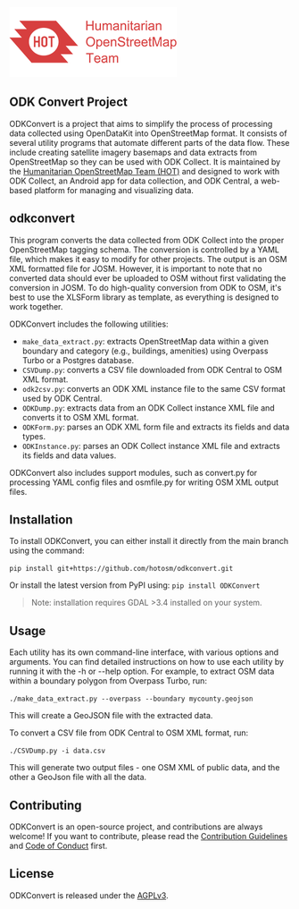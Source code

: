 ![](images/hot_logo.png)

## ODK Convert Project
ODKConvert is a project that aims to simplify the process of processing data collected using OpenDataKit into OpenStreetMap format. It consists of several utility programs that automate different parts of the data flow. These include creating satellite imagery basemaps and data extracts from OpenStreetMap so they can be used with ODK Collect. It is maintained by the [Humanitarian OpenStreetMap Team (HOT)](https://www.hotosm.org/) and designed to work with ODK Collect, an Android app for data collection, and ODK Central, a web-based platform for managing and visualizing data.

## odkconvert
This program converts the data collected from ODK Collect into the proper OpenStreetMap tagging schema. The conversion is controlled by a YAML file, which makes it easy to modify for other projects. The output is an OSM XML formatted file for JOSM. However, it is important to note that no converted data should ever be uploaded to OSM without first validating the conversion in JOSM. To do high-quality conversion from ODK to OSM, it's best to use the XLSForm library as template, as everything is designed to work together.

ODKConvert includes the following utilities:

- `make_data_extract.py`: extracts OpenStreetMap data within a given boundary and category (e.g., buildings, amenities) using Overpass Turbo or a Postgres database.
- `CSVDump.py`: converts a CSV file downloaded from ODK Central to OSM XML format.
- `odk2csv.py`: converts an ODK XML instance file to the same CSV format used by ODK Central.
- `ODKDump.py`: extracts data from an ODK Collect instance XML file and converts it to OSM XML format.
- `ODKForm.py`: parses an ODK XML form file and extracts its fields and data types.
- `ODKInstance.py`: parses an ODK Collect instance XML file and extracts its fields and data values.

ODKConvert also includes support modules, such as convert.py for processing YAML config files and osmfile.py for writing OSM XML output files.

## Installation
To install ODKConvert, you can either install it directly from the main branch using the command:

`pip install git+https://github.com/hotosm/odkconvert.git`

Or install the latest version from PyPI using: `pip install ODKConvert`

> Note: installation requires GDAL >3.4 installed on your system.
## Usage
Each utility has its own command-line interface, with various options and arguments. You can find detailed instructions on how to use each utility by running it with the -h or --help option.
For example, to extract OSM data within a boundary polygon from Overpass Turbo, run:

`./make_data_extract.py --overpass --boundary mycounty.geojson`

This will create a GeoJSON file with the extracted data.

To convert a CSV file from ODK Central to OSM XML format, run:

`./CSVDump.py -i data.csv`

This will generate two output files - one OSM XML of public data, and the other a GeoJson file with all the data.

## Contributing
ODKConvert is an open-source project, and contributions are always welcome! If you want to contribute, please read the [Contribution Guidelines](https://github.com/hotosm/odkconvert/blob/main/CONTRIBUTING.md) and [Code of Conduct](https://github.com/hotosm/odkconvert/blob/main/CODE_OF_CONDUCT.md) first.

## License
ODKConvert is released under the [AGPLv3](https://www.gnu.org/licenses/agpl-3.0.en.html).